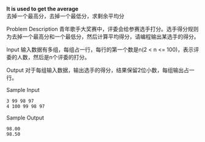 **It is used to get the average**  
去掉一个最高分，去掉一个最低分，求剩余平均分  

Problem Description
青年歌手大奖赛中，评委会给参赛选手打分。选手得分规则为去掉一个最高分和一个最低分，然后计算平均得分，请编程输出某选手的得分。


Input
输入数据有多组，每组占一行，每行的第一个数是n(2 < n <= 100)，表示评委的人数，然后是n个评委的打分。


Output
对于每组输入数据，输出选手的得分，结果保留2位小数，每组输出占一行。


Sample Input  
```
3 99 98 97
4 100 99 98 97  
```


Sample Output  
```
98.00
98.50   
```
